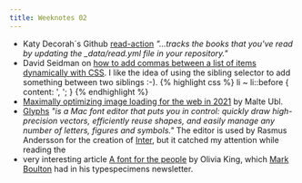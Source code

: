 ```yaml
---
title: Weeknotes 02
---
```

- Katy Decorah´s Github [read-action](https://github.com/katydecorah/read-action) *"…tracks the books that you've read by updating the _data/read.yml file in your repository."*
- David Seidman on [how to add commas between a list of items dynamically with CSS](https://css-tricks.com/how-to-add-commas-between-a-list-of-items-dynamically-with-css/). I like the idea of using the sibling selector to add something between two siblings :-).
  {% highlight css %}
  li ~ li::before {
    content: ', '; 
  }
  {% endhighlight %}	
- [Maximally optimizing image loading for the web in 2021](https://www.industrialempathy.com/posts/image-optimizations/) by Malte Ubl.
- [Glyphs](https://glyphsapp.com) *"is a Mac font editor that puts you in control: quickly draw high-precision vectors, efficiently reuse shapes, and easily manage any number of letters, figures and symbols."* The editor is used by Rasmus Andersson for the creation of [Inter](https://www.figma.com/blog/the-birth-of-inter/), but it catched my attention while reading the
- very interesting article [A font for the people](https://medium.com/@liv__king/a-font-for-the-people-cb426527ece4) by Olivia King, which [Mark Boulton](https://markboulton.co.uk) had in his typespecimens newsletter.